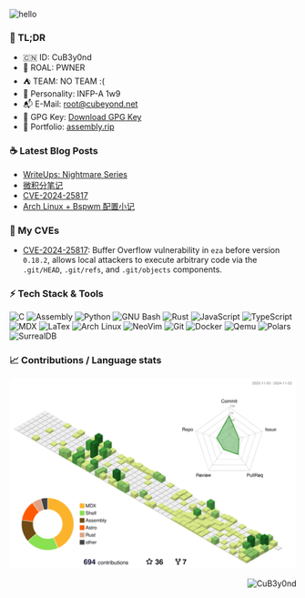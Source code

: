 ![hello](https://github.com/CuB3y0nd/CuB3y0nd/assets/91041570/39cb2514-636d-498f-bf5a-103b61e7728c)

### :jack_o_lantern: TL;DR

- :cn: ID: CuB3y0nd
- :test_tube: ROAL: PWNER
- :tent: TEAM: NO TEAM :(
- :baby_chick: Personality: INFP-A 1w9
- :mailbox_with_mail: E-Mail: [root@cubeyond.net](mailto:root@cubeyond.net)
- :key: GPG Key: [Download GPG Key](https://assembly.rip/public.key)
- :dart: Portfolio: [assembly.rip](https://assembly.rip/)


### :coffee: Latest Blog Posts

<!-- BLOG-POST-LIST:START -->
- [WriteUps: Nightmare Series](https://assembly.rip/posts/writeups/nightmare-series/)
- [微积分笔记](https://assembly.rip/posts/mathematics/calculus-notes/)
- [CVE-2024-25817](https://assembly.rip/posts/my-cves/eza-cve-report/)
- [Arch Linux + Bspwm 配置小记](https://assembly.rip/posts/linux/archlinux-configure-note/)
<!-- BLOG-POST-LIST:END -->

### :checkered_flag: My CVEs

 - [CVE-2024-25817](https://www.cve.org/CVERecord?id=CVE-2024-25817): Buffer Overflow vulnerability in `eza` before version `0.18.2`, allows local attackers to execute arbitrary code via the `.git/HEAD`, `.git/refs`, and `.git/objects` components.

### :zap: Tech Stack & Tools

![C](https://img.shields.io/badge/-C-333333?style=flat-square&logo=c)
![Assembly](https://img.shields.io/badge/-Assembly-333333?style=flat-square&logo=pastebin)
![Python](https://img.shields.io/badge/-Python-333333?style=flat-square&logo=python)
![GNU Bash](https://img.shields.io/badge/-GNU_Bash-333333?style=flat-square&logo=gnubash)
![Rust](https://img.shields.io/badge/-Rust-333333?style=flat-square&logo=rust)
![JavaScript](https://img.shields.io/badge/-JavaScript-333333?style=flat-square&logo=javascript)
![TypeScript](https://img.shields.io/badge/-TypeScript-333333?style=flat-square&logo=typescript)
![MDX](https://img.shields.io/badge/-MDX-333333?style=flat-square&logo=mdx)
![LaTex](https://img.shields.io/badge/-LaTex-333333?style=flat-square&logo=latex)
![Arch Linux](https://img.shields.io/badge/-Arch%20Linux-333333?style=flat-square&logo=archlinux)
![NeoVim](https://img.shields.io/badge/-NeoVim-333333?style=flat-square&logo=neovim)
![Git](https://img.shields.io/badge/-Git-333333?style=flat-square&logo=git)
![Docker](https://img.shields.io/badge/-Docker-333333?style=flat-square&logo=docker)
![Qemu](https://img.shields.io/badge/-Qemu-333333?style=flat-square&logo=qemu)
![Polars](https://img.shields.io/badge/Polars-333333?style=flat-square&logo=polars)
![SurrealDB](https://img.shields.io/badge/-SurrealDB-333333?style=flat-square&logo=surrealdb)

### :chart_with_upwards_trend: Contributions / Language stats

<div align="center">
  <img src="https://github.com/CuB3y0nd/CuB3y0nd/blob/main/profile-3d-contrib/profile-green-animate.svg" />
</div>

<p align="right">
  <img
    src="https://komarev.com/ghpvc/?username=CuB3y0nd&style=flat-square&abbreviated=true"
    alt="CuB3y0nd"
  />
</p>
